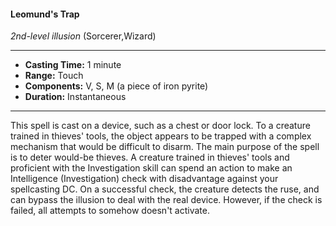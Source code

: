 #### Leomund's Trap
*2nd-level illusion* (Sorcerer,Wizard)
___
- **Casting Time:** 1 minute
- **Range:** Touch
- **Components:** V, S, M (a piece of iron pyrite)
- **Duration:** Instantaneous
---
This spell is cast on a device, such as a chest or door
lock. To a creature trained in thieves' tools, the
object appears to be trapped with a complex
mechanism that would be difficult to disarm. The
main purpose of the spell is to deter would-be
thieves.
A creature trained in thieves' tools and proficient
with the Investigation skill can spend an action to
make an Intelligence (Investigation) check with
disadvantage against your spellcasting DC. On a
successful check, the creature detects the ruse, and
can bypass the illusion to deal with the real device.
However, if the check is failed, all attempts to
somehow doesn't activate.
